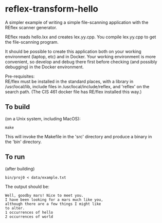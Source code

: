 # reflex-transform-hello
A simpler example of writing a simple file-scanning
application with the REflex scanner generator. 

REflex reads hello.lxx and creates lex.yy.cpp. 
You compile lex.yy.cpp to get the file-scanning 
program. 

It should be possible to create this application 
both on your working environment (laptop, etc) 
and in Docker.  Your working environment is more 
convenient, so develop and debug there first before
checking (and possibly debugging) in the Docker environment. 


Pre-requisites:  
RE/flex must be installed in the standard places, 
with a library in /usr/local/lib, include files 
in /usr/local/include/reflex, and 'reflex' on the 
search path.  (The CIS 461 docker file has 
RE/flex installed this way.)

## To build 
(on a Unix system, including MacOS): 

`make`

This will invoke the Makefile in the 'src' directory
and produce a binary in the 'bin' directory. 

## To run
(after building)

`bin/proj0 < data/example.txt`

The output should be: 
```
Well, goodby mars! Nice to meet you.
I have been looking for a mars much like you,
although there are a few things I might like
to alter.
1 occurrences of hello
2 occurrences of world
```




